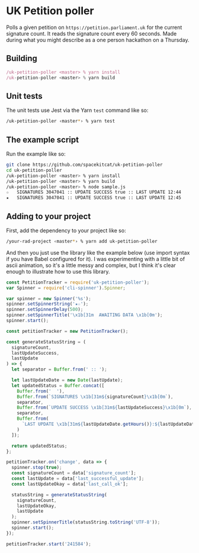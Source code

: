 # UK Petition poller

Polls a given petition on `https://petition.parliament.uk` for the current signature count. It reads the signature count every 60 seconds.
Made during what you might describe as a one person hackathon on a Thursday.

## Building

```javascript
/uk-petition-poller <master> % yarn install
/uk-petition-poller <master> % yarn build
```

## Unit tests

The unit tests use Jest via the Yarn `test` command like so:

```bash
/uk-petition-poller ‹master*› % yarn test
```

## The example script

Run the example like so:

```bash
git clone https://github.com/spacekitcat/uk-petition-poller
cd uk-petition-poller
/uk-petition-poller <master> % yarn install
/uk-petition-poller <master> % yarn build
/uk-petition-poller <master> % node sample.js
☆   SIGNATURES 3047041 :: UPDATE SUCCESS true :: LAST UPDATE 12:44
★   SIGNATURES 3047041 :: UPDATE SUCCESS true :: LAST UPDATE 12:45
```

## Adding to your project

First, add the dependency to your project like so:

```bash
/your-rad-project ‹master*› % yarn add uk-petition-poller
```

And then you just use the library like the example below (use import syntax if you have Babel configured for it).
I was experimenting with a little bit of ascii animation, so it's a little messy and complex, but I think it's clear enough to illustrate how to use this library.

```javascript
const PetitionTracker = require('uk-petition-poller');
var Spinner = require('cli-spinner').Spinner;

var spinner = new Spinner('%s');
spinner.setSpinnerString('★☆');
spinner.setSpinnerDelay(500);
spinner.setSpinnerTitle('\x1b[31m  AWAITING DATA \x1b[0m');
spinner.start();

const petitionTracker = new PetitionTracker();

const generateStatusString = (
  signatureCount,
  lastUpdateSuccess,
  lastUpdate
) => {
  let separator = Buffer.from(' :: ');

  let lastUpdateDate = new Date(lastUpdate);
  let updatedStatus = Buffer.concat([
    Buffer.from('  '),
    Buffer.from(`SIGNATURES \x1b[31m${signatureCount}\x1b[0m`),
    separator,
    Buffer.from(`UPDATE SUCCESS \x1b[31m${lastUpdateSuccess}\x1b[0m`),
    separator,
    Buffer.from(
      `LAST UPDATE \x1b[31m${lastUpdateDate.getHours()}:${lastUpdateDate.getMinutes()}\x1b[0m`
    )
  ]);

  return updatedStatus;
};

petitionTracker.on('change', data => {
  spinner.stop(true);
  const signatureCount = data['signature_count'];
  const lastUpdate = data['last_successful_update'];
  const lastUpdateOkay = data['last_call_ok'];

  statusString = generateStatusString(
    signatureCount,
    lastUpdateOkay,
    lastUpdate
  );
  spinner.setSpinnerTitle(statusString.toString('UTF-8'));
  spinner.start();
});

petitionTracker.start('241584');
```
